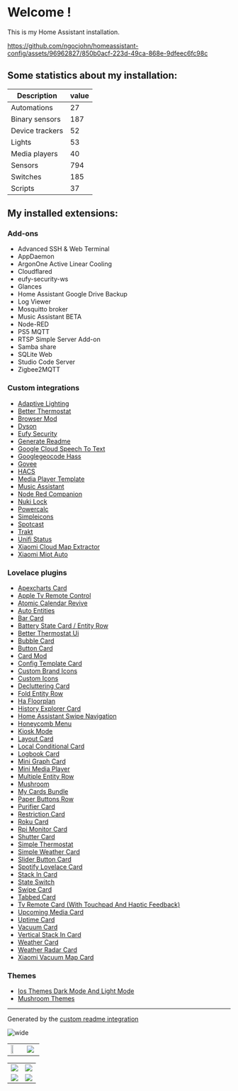 # Welcome !

This is my Home Assistant installation.


https://github.com/ngocjohn/homeassistant-config/assets/96962827/850b0acf-223d-49ca-868e-9dfeec6fc98c



## Some statistics about my installation:

Description | value
-- | --
Automations | 27
Binary sensors | 187
Device trackers | 52
Lights | 53
Media players | 40
Sensors | 794
Switches | 185
Scripts | 37


## My installed extensions:

### Add-ons
- Advanced SSH & Web Terminal
- AppDaemon
- ArgonOne Active Linear Cooling
- Cloudflared
- eufy-security-ws
- Glances
- Home Assistant Google Drive Backup
- Log Viewer
- Mosquitto broker
- Music Assistant BETA
- Node-RED
- PS5 MQTT
- RTSP Simple Server Add-on
- Samba share
- SQLite Web
- Studio Code Server
- Zigbee2MQTT


### Custom integrations
- [Adaptive Lighting](https://github.com/basnijholt/adaptive-lighting)
- [Better Thermostat](https://github.com/KartoffelToby/better_thermostat)
- [Browser Mod](https://github.com/thomasloven/hass-browser_mod)
- [Dyson](https://github.com/libdyson-wg/ha-dyson)
- [Eufy Security](https://github.com/fuatakgun/eufy_security)
- [Generate Readme](https://github.com/custom-components/readme)
- [Google Cloud Speech To Text](https://github.com/chatziko/ha-google-cloud-stt)
- [Googlegeocode Hass](https://github.com/gregoryduckworth/GoogleGeocode-HASS)
- [Govee](https://github.com/LaggAt/hacs-govee)
- [HACS](https://github.com/hacs/integration)
- [Media Player Template](https://github.com/Sennevds/media_player.template)
- [Music Assistant](https://github.com/music-assistant/hass-music-assistant)
- [Node Red Companion](https://github.com/zachowj/hass-node-red)
- [Nuki Lock](https://github.com/kvj/hass_nuki_ng)
- [Powercalc](https://github.com/bramstroker/homeassistant-powercalc)
- [Simpleicons](https://github.com/vigonotion/hass-simpleicons)
- [Spotcast](https://github.com/fondberg/spotcast)
- [Trakt](https://github.com/dylandoamaral/trakt-integration)
- [Unifi Status](https://github.com/zvldz/unifi_status)
- [Xiaomi Cloud Map Extractor](https://github.com/PiotrMachowski/Home-Assistant-custom-components-Xiaomi-Cloud-Map-Extractor)
- [Xiaomi Miot Auto](https://github.com/al-one/hass-xiaomi-miot)

### Lovelace plugins
- [Apexcharts Card](https://github.com/RomRider/apexcharts-card)
- [Apple Tv Remote Control](https://github.com/madmicio/Apple-Tv-Card)
- [Atomic Calendar Revive](https://github.com/totaldebug/atomic-calendar-revive)
- [Auto Entities](https://github.com/thomasloven/lovelace-auto-entities)
- [Bar Card](https://github.com/custom-cards/bar-card)
- [Battery State Card / Entity Row](https://github.com/maxwroc/battery-state-card)
- [Better Thermostat Ui](https://github.com/KartoffelToby/better-thermostat-ui-card)
- [Bubble Card](https://github.com/Clooos/Bubble-Card)
- [Button Card](https://github.com/custom-cards/button-card)
- [Card Mod](https://github.com/thomasloven/lovelace-card-mod)
- [Config Template Card](https://github.com/iantrich/config-template-card)
- [Custom Brand Icons](https://github.com/elax46/custom-brand-icons)
- [Custom Icons](https://github.com/Mariusthvdb/custom-icons)
- [Decluttering Card](https://github.com/custom-cards/decluttering-card)
- [Fold Entity Row](https://github.com/thomasloven/lovelace-fold-entity-row)
- [Ha Floorplan](https://github.com/ExperienceLovelace/ha-floorplan)
- [History Explorer Card](https://github.com/alexarch21/history-explorer-card)
- [Home Assistant Swipe Navigation](https://github.com/zanna-37/hass-swipe-navigation)
- [Honeycomb Menu](https://github.com/Sian-Lee-SA/honeycomb-menu)
- [Kiosk Mode](https://github.com/NemesisRE/kiosk-mode)
- [Layout Card](https://github.com/thomasloven/lovelace-layout-card)
- [Local Conditional Card](https://github.com/PiotrMachowski/Home-Assistant-Lovelace-Local-Conditional-card)
- [Logbook Card](https://github.com/royto/logbook-card)
- [Mini Graph Card](https://github.com/kalkih/mini-graph-card)
- [Mini Media Player](https://github.com/kalkih/mini-media-player)
- [Multiple Entity Row](https://github.com/benct/lovelace-multiple-entity-row)
- [Mushroom](https://github.com/piitaya/lovelace-mushroom)
- [My Cards Bundle](https://github.com/AnthonMS/my-cards)
- [Paper Buttons Row](https://github.com/jcwillox/lovelace-paper-buttons-row)
- [Purifier Card](https://github.com/denysdovhan/purifier-card)
- [Restriction Card](https://github.com/iantrich/restriction-card)
- [Roku Card](https://github.com/iantrich/roku-card)
- [Rpi Monitor Card](https://github.com/ironsheep/lovelace-rpi-monitor-card)
- [Shutter Card](https://github.com/Deejayfool/hass-shutter-card)
- [Simple Thermostat](https://github.com/nervetattoo/simple-thermostat)
- [Simple Weather Card](https://github.com/kalkih/simple-weather-card)
- [Slider Button Card](https://github.com/custom-cards/slider-button-card)
- [Spotify Lovelace Card](https://github.com/custom-cards/spotify-card)
- [Stack In Card](https://github.com/custom-cards/stack-in-card)
- [State Switch](https://github.com/thomasloven/lovelace-state-switch)
- [Swipe Card](https://github.com/bramkragten/swipe-card)
- [Tabbed Card](https://github.com/kinghat/tabbed-card)
- [Tv Remote Card (With Touchpad And Haptic Feedback)](https://github.com/usernein/tv-card)
- [Upcoming Media Card](https://github.com/NemesisRE/upcoming-media-card)
- [Uptime Card](https://github.com/dylandoamaral/uptime-card)
- [Vacuum Card](https://github.com/denysdovhan/vacuum-card)
- [Vertical Stack In Card](https://github.com/ofekashery/vertical-stack-in-card)
- [Weather Card](https://github.com/bramkragten/weather-card)
- [Weather Radar Card](https://github.com/Makin-Things/weather-radar-card)
- [Xiaomi Vacuum Map Card](https://github.com/PiotrMachowski/lovelace-xiaomi-vacuum-map-card)

### Themes
- [Ios Themes   Dark Mode And Light Mode](https://github.com/basnijholt/lovelace-ios-themes)
- [Mushroom Themes](https://github.com/piitaya/lovelace-mushroom-themes)


***

Generated by the [custom readme integration](https://github.com/custom-components/readme)

![wide](https://github.com/ngocjohn/hass-config/assets/96962827/0409cc53-6305-4f4b-8b51-9a4b44845a32)


<table>
  <tr>
    <td width="50%" ><img width="50%" src="https://github.com/ngocjohn/hass-config/assets/96962827/f31727f9-9061-4d83-b34e-5e430d75dd93"></td>
    <td width="50%" ><img src="https://github.com/ngocjohn/hass-config/assets/96962827/ef3c29a0-83f9-4a3c-98df-f63c49a30b48"></td>
  </tr>
</table>
<table>
  <tr>
    <td width="50%" ><img src="https://github.com/ngocjohn/hass-config/assets/96962827/75acc5d5-55b0-4085-8d40-49e1d74ac5ea">
    <td width="50%" ><img src="https://github.com/ngocjohn/hass-config/assets/96962827/de20c020-62e7-441c-8470-21faac1ac593">
  </tr>
  <tr>
    <td width="50%" ><img src="https://github.com/ngocjohn/hass-config/assets/96962827/475e8fdb-1e69-4cc7-becf-314877346108">
    <td width="50%" ><img src="https://github.com/ngocjohn/hass-config/assets/96962827/b2ec9dc9-24b3-408d-b13d-2f08abe442ef">
  </tr>
</table>

